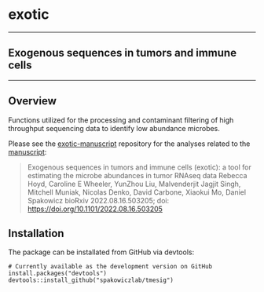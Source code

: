 # exotic
----
## Exogenous sequences in tumors and immune cells
----
## Overview
Functions utilized for the processing and contaminant filtering of high throughput sequencing data to identify low abundance microbes. 

Please see the [exotic-manuscript](https://github.com/spakowiczlab/exotic-manuscript) repository for the analyses related to the [manuscript](https://www.biorxiv.org/content/10.1101/2022.08.16.503205v1):
> Exogenous sequences in tumors and immune cells (exotic): a tool for estimating the microbe abundances in tumor RNAseq data
Rebecca Hoyd, Caroline E Wheeler, YunZhou Liu, Malvenderjit Jagjit Singh, Mitchell Muniak, Nicolas Denko, David Carbone, Xiaokui Mo, Daniel Spakowicz
bioRxiv 2022.08.16.503205; doi: https://doi.org/10.1101/2022.08.16.503205

## Installation
The package can be installated from GitHub via devtools:
```
# Currently available as the development version on GitHub
install.packages("devtools")
devtools::install_github("spakowiczlab/tmesig")
```
